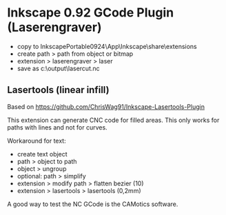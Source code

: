 # Inkscape 0.92 GCode Plugin (Laserengraver)

* copy to InkscapePortable0924\App\Inkscape\share\extensions
* create path > path from object or bitmap
* extension > laserengraver > laser
* save as c:\output\lasercut.nc

## Lasertools (linear infill)

Based on https://github.com/ChrisWag91/Inkscape-Lasertools-Plugin

This extension can generate CNC code for filled areas. This only works for paths with lines and not for curves.

Workaround for text:

* create text object
* path > object to path
* object > ungroup
* optional: path > simplify
* extension > modify path > flatten bezier (10)
* extension > lasertools > lasertools (0,2mm)

A good way to test the NC GCode is the CAMotics software.
